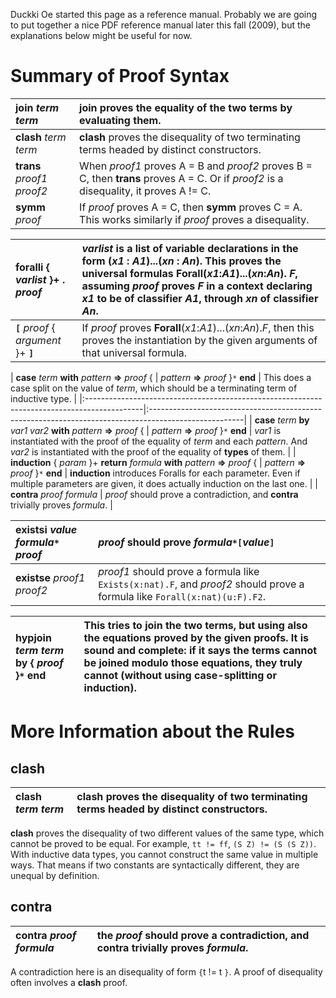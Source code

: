 Duckki Oe started this page as a reference manual.  Probably we are going to put together a nice PDF reference manual later this fall (2009), but the explanations below might be useful for now.

# Summary of Proof Syntax #

| **join** _term_ _term_ | **join** proves the equality of the two terms by evaluating them. |
|:-----------------------|:------------------------------------------------------------------|
| **clash** _term_ _term_ | **clash** proves the disequality of two terminating terms headed by distinct constructors. |
| **trans** _proof1_ _proof2_ | When _proof1_ proves A = B and _proof2_ proves B = C, then **trans** proves A = C. Or if _proof2_ is a disequality, it proves A != C. |
| **symm** _proof_       | If _proof_ proves A = C, then **symm** proves C = A. This works similarly if _proof_ proves a disequality. |

| **foralli** { _varlist_ }+ **.** _proof_ | _varlist_ is a list of variable declarations in the form (_x1_ : _A1_)...(_xn_ : _An_).  This proves the universal formulas **Forall**(_x1_:_A1_)...(_xn_:_An_). _F_, assuming _proof_ proves _F_ in a context declaring _x1_ to be of classifier _A1_, through _xn_ of classifier _An_. |
|:-----------------------------------------|:-----------------------------------------------------------------------------------------------------------------------------------------------------------------------------------------------------------------------------------------------------------------------------------------|
| **`[`** _proof_ { _argument_ }+ **`]`**  | If _proof_ proves **Forall**(_x1_:_A1_)...(_xn_:_An_)._F_, then this proves the instantiation by the given arguments of that universal formula.                                                                                                                                          |

| **case** _term_ **with** _pattern_ **=>** _proof_ { | _pattern_ **=>** _proof_ }`*` **end** | This does a case split on the value of _term_, which should be a terminating term of inductive type. |
|:--------------------------------------------------------------------------------------------|:-----------------------------------------------------------------------------------------------------|
| **case** _term_ **by** _var1_ _var2_ **with** _pattern_ **=>** _proof_ { | _pattern_ **=>** _proof_ }`*` **end** | _var1_ is instantiated with the proof of the equality of _term_ and each _pattern_. And _var2_ is instantiated with the proof of the equality of **types** of them. |
| **induction** { _param_ }+ **return** _formula_ **with** _pattern_ **=>** _proof_ { | _pattern_ **=>** _proof_ }`*` **end** | **induction** introduces Foralls for each parameter. Even if multiple parameters are given, it does actually induction on the last one. |
| **contra** _proof_ _formula_                                                                | _proof_ should prove a contradiction, and **contra** trivially proves _formula_.                     |

| **existsi** _value_ _formula`*`_ _proof_ | _proof_ should prove _formula`*`_`[`_value_`]` |
|:-----------------------------------------|:-----------------------------------------------|
| **existse** _proof1_ _proof2_            | _proof1_ should prove a formula like `Exists(x:nat).F`, and _proof2_ should prove a formula like `Forall(x:nat)(u:F).F2`. |

| **hypjoin** _term_ _term_ **by** { _proof_ }`*` **end** | This tries to join the two terms, but using also the equations proved by the given proofs.  It is sound and complete: if it says the terms cannot be joined modulo those equations, they truly cannot (without using case-splitting or induction).|
|:--------------------------------------------------------|:--------------------------------------------------------------------------------------------------------------------------------------------------------------------------------------------------------------------------------------------------|



# More Information about the Rules #

## clash ##

| **clash** _term_ _term_ | **clash** proves the disequality of two terminating terms headed by distinct constructors. |
|:------------------------|:-------------------------------------------------------------------------------------------|

**clash** proves the disequality of two different values of the same type, which cannot be proved to be equal. For example, `tt != ff`, `(S Z) != (S (S Z))`. With inductive data types, you cannot construct the same value in multiple ways. That means if two constants are syntactically different, they are unequal by definition.

## contra ##

| **contra** _proof_ _formula_ | the _proof_ should prove a contradiction, and **contra** trivially proves _formula_. |
|:-----------------------------|:-------------------------------------------------------------------------------------|

A contradiction here is an disequality of form `{`t != t `}`. A proof of disequality often involves a **clash** proof.
